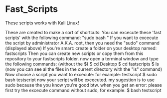 # Fast_Scripts

These scripts works with Kali Linux!

These are created to make a sort of shortcuts:
You can excecute these 'fast scripts' with the following command:
"sudo bash <directory to script>"
If you want to excecute the script by administrator A.K.A. root, 
then you need the "sudo" command (displayed above)
If you're smart: create a folder on your desktop named: fastscripts
Then you can create new scripts or copy them from this repository to your 
fastscripts folder.
now open a terminal window and type the following commands: (without the $)
$ cd Desktop
$ cd fastscripts
$ ls 
(now you can see al the files in the current directory with the "ls" command)
Now choose a script you want to excecute: for example: testscript
$ sudo bash testscript
now your script will be excecuted.
my sugestion is to use sudo because the you know you're good
btw. when you get an error: please first try the excecute command without sudo, for example:
$ bash testscript
